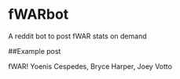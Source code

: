 # fWARbot
A reddit bot to post fWAR stats on demand

##Example post

fWAR! Yoenis Cespedes, Bryce Harper, Joey Votto
